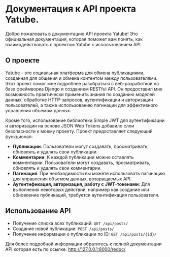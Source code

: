 # Документация к API проекта Yatube.

Добро пожаловать в документацию API проекта Yatube! Это официальная документация, которая поможет вам понять, как взаимодействовать с проектом Yatube с использованием API.

## О проекте

Yatube - это социальная платформа для обмена публикациями, созданная для общения и обмена контентом между пользователями.
Этот проект помог мне подробнее разобраться с веб-разработкой на базе фреймворка Django и созданием RESTful API. Он предоставил мне возможность практически применить знания по созданию моделей данных, обработке HTTP-запросов, аутентификации и авторизации пользователей, а также использованию пагинации для эффективного управления объемом данных.

Кроме того, использование библиотеки Simple JWT для аутентификации и авторизации на основе JSON Web Tokens добавило слои безопасности к моему проекту.
Проект предоставляет следующий функционал:

- **Публикации**: Пользователи могут создавать, просматривать, обновлять и удалять свои публикации.
- **Комментарии**: К каждой публикации можно оставлять комментарии. Пользователи могут создавать, просматривать, обновлять и удалять свои комментарии.
- **Пагинация**: При необходимости вы можете использовать пагинацию для управления объемом данных, возвращаемых API.
- **Аутентификация, авторизация, работу с JWT-токенами**: Для выполнения некоторых действий, например как создание или обновление публикаций, требуется аутентификация пользователя.

## Использование API
- Получение списка всех публикаций: `GET /api/posts/`
- Создание новой публикации: `POST /api/posts/`
- Получение информации о публикации по ID: `GET /api/posts/{id}/`

Для более подробной информации обратитесь к полной документации API которая есть по ссылке.
http://127.0.0.1:8000/redoc/


